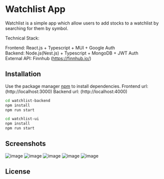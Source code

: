 # Watchlist App

Watchlist is a simple app which allow users to add stocks to a watchlist by searching for them by symbol.

Technical Stack:

Frontend: React.js + Typescript + MUI + Google Auth  
Backend: Node.js(Nest.js) + Typescript + MongoDB + JWT Auth                             
External API: Finnhub (https://finnhub.io/)

## Installation

Use the package manager [npm](https://www.npmjs.com/) to install dependencies. Frontend url: (http://localhost:3000)  Backend url: (http://localhost:4000)

```bash
cd watchlist-backend
npm install
npm run start

cd watchlist-ui
npm install
npm run start
```

## Screenshots
![image](https://github.com/GayanePoghosyan/my-test-task/assets/24316081/3a5d4301-6918-48f6-ac30-157197da538e)
![image](https://github.com/GayanePoghosyan/my-test-task/assets/24316081/8c536f3a-bd25-4151-803e-eb50ac4136fc)
![image](https://github.com/GayanePoghosyan/my-test-task/assets/24316081/4bdc960c-a119-4277-a0ce-f55caceb78aa)
![image](https://github.com/GayanePoghosyan/my-test-task/assets/24316081/bde2cf3c-20ce-4fd6-b5a3-5ea6eb108f00)
![image](https://github.com/GayanePoghosyan/my-test-task/assets/24316081/eaac8ca9-ee4a-4365-a8b8-d2fe05b15d6e)
















## License
